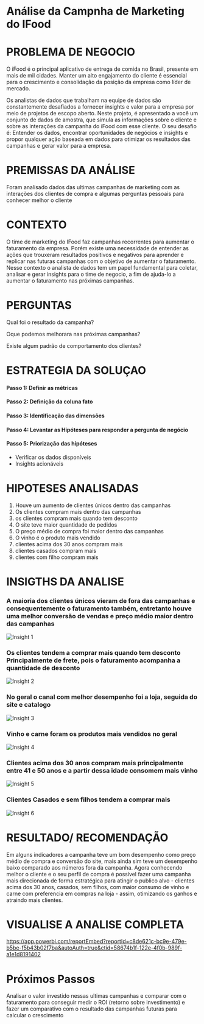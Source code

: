 # Análise da Campnha de Marketing do IFood

# PROBLEMA DE NEGOCIO

O iFood é o principal aplicativo de entrega de comida no Brasil, presente em mais de mil cidades. Manter um alto engajamento do cliente é essencial para o crescimento e consolidação da posição da empresa como líder de mercado.

Os analistas de dados que trabalham na equipe de dados são constantemente desafiados a fornecer insights e valor para a empresa por meio de projetos de escopo aberto. Neste projeto, é apresentado a você um conjunto de dados de amostra, que simula as informações sobre o cliente e sobre as interações da campanha do iFood com esse cliente. 
O seu desafio é: Entender os dados, encontrar oportunidades de negócios e insights e propor qualquer ação baseada em dados para otimizar os resultados das campanhas e gerar valor para a empresa.


# PREMISSAS DA ANÁLISE
Foram analisado dados das ultimas campanhas de marketing com as interações dos clientes de compra e algumas perguntas pessoais para conhecer melhor o cliente


# CONTEXTO

O time de marketing do IFood faz campanhas recorrentes para aumentar o faturamento da empresa. Porém existe uma necessidade de entender as ações que trouxeram resultados positivos e negativos para aprender e replicar nas futuras campanhas com o objetivo de aumentar o faturamento.
Nesse contexto o analista de dados tem um papel fundamental para coletar, analisar e gerar insights para o time de negocio, a fim de ajuda-lo a aumentar o faturamento nas próximas campanhas.


# PERGUNTAS

 Qual foi o resultado da campanha?

 Oque podemos melhorara nas próximas campanhas?

 Existe algum padrão de comportamento dos clientes?


# ESTRATEGIA DA SOLUÇAO

#### Passo 1: Definir as métricas 
#### Passo 2: Definição da coluna fato
#### Passo 3: Identificação das dimensões
#### Passo 4: Levantar as Hipóteses para responder a pergunta de negócio 
#### Passo 5: Priorização das hipóteses 
   - Verificar os dados disponíveis
   - Insights acionáveis 


# HIPOTESES ANALISADAS

1. Houve um aumento de clientes únicos dentro das campanhas
2. Os clientes compram mais dentro das campanhas
3. os clientes compram mais quando tem desconto
4. O site teve maior quantidade de pedidos
5. O preço médio de compra foi maior dentro das campanhas
6. O vinho é o produto mais vendido
7. clientes acima dos 30 anos compram mais 
8. clientes casados compram mais 
9. clientes com filho compram  mais 


# INSIGTHS DA ANALISE

### A maioria dos clientes únicos vieram de fora das campanhas e consequentemente o faturamento também, entretanto houve uma melhor conversão de vendas e preço médio maior dentro das campanhas 
![Insight 1](img/Insight-1.png)

### Os clientes tendem a comprar mais quando tem desconto Principalmente de frete, pois o faturamento acompanha a quantidade de desconto
![Insight 2](img/Insight-2.png)

### No geral o canal com melhor desempenho foi a loja, seguida do site e catalogo
![Insight 3](img/Insight-3.png)

### Vinho e carne foram os produtos mais vendidos no geral 
![Insight 4](img/Insight-4.png)

### Clientes acima dos 30 anos compram mais principalmente entre 41 e 50 anos e a partir dessa idade consomem mais vinho
![Insight 5](img/Insight-5.png)

### Clientes Casados e sem filhos tendem a comprar mais 
![Insight 6](img/Insight-6.png)


# RESULTADO/ RECOMENDAÇÃO
Em alguns indicadores a campanha teve um bom desempenho como preço médio de compra e conversão do site, mais ainda sim teve um desempenho baixo comparado aos números fora da campanha.
Agora conhecendo melhor o cliente e o seu perfil de compra é possível fazer uma campanha mais direcionada de forma estratégica para atingir o publico alvo - clientes acima dos 30 anos, casados, sem filhos, com maior consumo de vinho e carne com preferencia em compras na loja - assim, otimizando os ganhos e atraindo mais clientes.  


# VISUALISE A ANALISE COMPLETA
https://app.powerbi.com/reportEmbed?reportId=c8de621c-bc9e-479e-b5be-f5b43b02f7ba&autoAuth=true&ctid=58674b1f-122e-4f0b-989f-a1e1d8191402


# Próximos Passos
Analisar o valor investido nessas ultimas campanhas e comparar com o faturamento para conseguir medir o ROI (retorno sobre investimento) e fazer um comparativo com o resultado das campanhas futuras para calcular o crescimento
